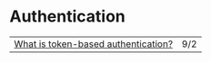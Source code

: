 # Authentication

|  |  |
| :--- | :--- |
| [What is token-based authentication?](https://gomakethings.com/what-is-token-based-authentication/) | 9/2 |

